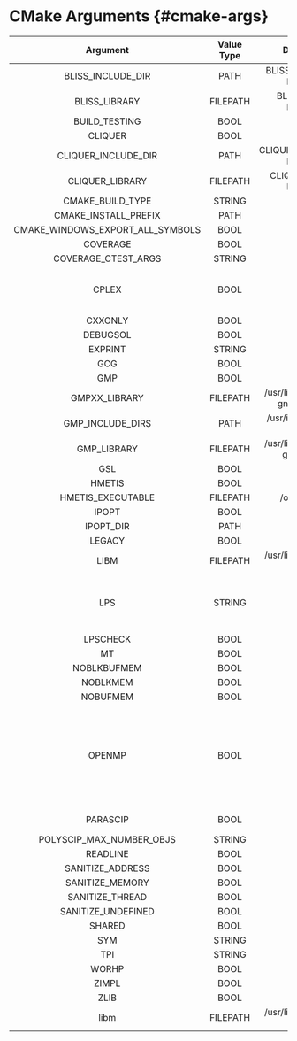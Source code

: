 # CMake Arguments {#cmake-args}

| Argument | Value Type | Default Value | Description |
|:--------:|:----------:|:-------------:|:-----------:|
|BLISS_INCLUDE_DIR|PATH|BLISS_INCLUDE_DIR-NOTFOUND| - |
|BLISS_LIBRARY|FILEPATH|BLISS_LIBRARY-NOTFOUND| - |
|BUILD_TESTING|BOOL|ON| - |
|CLIQUER|BOOL|ON| - |
|CLIQUER_INCLUDE_DIR|PATH|CLIQUER_INCLUDE_DIR-NOTFOUND| - |
|CLIQUER_LIBRARY|FILEPATH|CLIQUER_LIBRARY-NOTFOUND| - |
|CMAKE_BUILD_TYPE|STRING|no default| - |
|CMAKE_INSTALL_PREFIX|PATH|/usr/local| - |
|CMAKE_WINDOWS_EXPORT_ALL_SYMBOLS|BOOL|ON| - |
|COVERAGE|BOOL|OFF| - |
|COVERAGE_CTEST_ARGS|STRING|no default| - |
|CPLEX|BOOL|OFF|Enable CPLEX solver for problem solving|
|CXXONLY|BOOL|OFF| - |
|DEBUGSOL|BOOL|OFF| - |
|EXPRINT|STRING|cppad| - |
|GCG|BOOL|ON| - |
|GMP|BOOL|ON| - |
|GMPXX_LIBRARY|FILEPATH|/usr/lib/x86_64-linux-gnu/libgmpxx.so| - |
|GMP_INCLUDE_DIRS|PATH|/usr/include/x86_64-linux-gnu| - |
|GMP_LIBRARY|FILEPATH|/usr/lib/x86_64-linux-gnu/libgmp.so| - |
|GSL|BOOL|ON| - |
|HMETIS|BOOL|ON| - |
|HMETIS_EXECUTABLE|FILEPATH|/opt/bin/hmetis| - |
|IPOPT|BOOL|ON| - |
|IPOPT_DIR|PATH|/usr| - |
|LEGACY|BOOL|OFF| - |
|LIBM|FILEPATH|/usr/lib/x86_64-linux-gnu/libm.so| - |
|LPS|STRING|spx|What solver to use for LP solving, soplex (spx) or cplex (cpx)|
|LPSCHECK|BOOL|OFF| - |
|MT|BOOL|OFF| - |
|NOBLKBUFMEM|BOOL|OFF| - |
|NOBLKMEM|BOOL|OFF| - |
|NOBUFMEM|BOOL|OFF| - |
|OPENMP|BOOL|OFF|Use GCG parallelization - combine with PARASCIP (both during compiling SCIP and GCG)|
|PARASCIP|BOOL|OFF|Use SCIP parallelization|
|POLYSCIP_MAX_NUMBER_OBJS|STRING|30| - |
|READLINE|BOOL|ON| - |
|SANITIZE_ADDRESS|BOOL|OFF| - |
|SANITIZE_MEMORY|BOOL|OFF| - |
|SANITIZE_THREAD|BOOL|OFF| - |
|SANITIZE_UNDEFINED|BOOL|ON| - |
|SHARED|BOOL|ON| - |
|SYM|STRING|bliss| - |
|TPI|STRING|none| - |
|WORHP|BOOL|OFF| - |
|ZIMPL|BOOL|ON| - |
|ZLIB|BOOL|ON| - |
|libm|FILEPATH|/usr/lib/x86_64-linux-gnu/libm.so| - |
